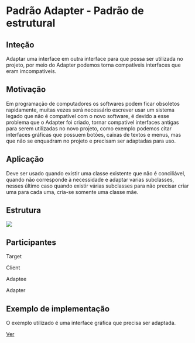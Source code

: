 <h1>Padrão Adapter - Padrão de estrutural</h1>
<h2>Inteção</h2>
<p>Adaptar uma interface em outra interface para que possa ser utilizada no projeto, por meio do Adapter podemos torna compatíveis interfaces que eram imcompatíveis.</p>
<h2>Motivação</h2>
<p>Em programação de computadores os softwares podem ficar obsoletos rapidamente, muitas vezes será necessário escrever usar um sistema legado que não é compatível com o novo software, é devido a esse problema que o Adapter foi criado, tornar compatível interfaces antigas para serem utilizadas no novo projeto, como exemplo podemos citar interfaces gráficas que possuem botões, caixas de textos e menus, mas que não se enquadram no projeto e precisam ser adaptadas para uso.</p>
<h2>Aplicação</h2>
<p>Deve ser usado quando existir uma classe existente que não é conciliável, quando não corresponde à necessidade e adaptar varias subclasses, nesses último caso quando existir várias subclasses para não precisar criar uma para cada uma, cria-se somente uma classe mãe.</p>
<h2>Estrutura</h2>
<img src="https://upload.wikimedia.org/wikipedia/commons/4/4e/Adapter_pattern.png"/>
<h2>Participantes</h2>
<p>Target</p>
<p>Client</p>
<p>Adaptee</p>
<p>Adapter</p>
<h2>Exemplo de implementação</h2>
<p>O exemplo utilizado é uma interface gráfica que precisa ser adaptada.</p>
<a href="https://github.com/tiagofreitastjf/ProgramacaoAvancada/tree/master/PatternAdapter/Adapter">Ver</a>
